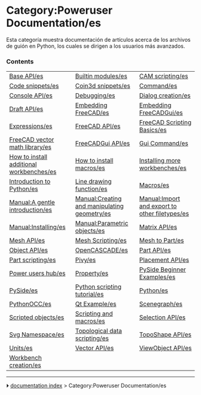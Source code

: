 # Category:Poweruser Documentation/es
Esta categoría muestra documentación de artículos acerca de los archivos de guión en Python, los cuales se dirigen a los usuarios más avanzados.

### Contents

|     |     |     |
| --- | --- | --- |
| [Base API/es](Base_API/es.md) | [Builtin modules/es](Builtin_modules/es.md) | [CAM scripting/es](CAM_scripting/es.md) |
| [Code snippets/es](Code_snippets/es.md) | [Coin3d snippets/es](Coin3d_snippets/es.md) | [Command/es](Command/es.md) |
| [Console API/es](Console_API/es.md) | [Debugging/es](Debugging/es.md) | [Dialog creation/es](Dialog_creation/es.md) |
| [Draft API/es](Draft_API/es.md) | [Embedding FreeCAD/es](Embedding_FreeCAD/es.md) | [Embedding FreeCADGui/es](Embedding_FreeCADGui/es.md) |
| [Expressions/es](Expressions/es.md) | [FreeCAD API/es](FreeCAD_API/es.md) | [FreeCAD Scripting Basics/es](FreeCAD_Scripting_Basics/es.md) |
| [FreeCAD vector math library/es](FreeCAD_vector_math_library/es.md) | [FreeCADGui API/es](FreeCADGui_API/es.md) | [Gui Command/es](Gui_Command/es.md) |
| [How to install additional workbenches/es](How_to_install_additional_workbenches/es.md) | [How to install macros/es](How_to_install_macros/es.md) | [Installing more workbenches/es](Installing_more_workbenches/es.md) |
| [Introduction to Python/es](Introduction_to_Python/es.md) | [Line drawing function/es](Line_drawing_function/es.md) | [Macros/es](Macros/es.md) |
| [Manual:A gentle introduction/es](Manual_A_gentle_introduction/es.md) | [Manual:Creating and manipulating geometry/es](Manual_Creating_and_manipulating_geometry/es.md) | [Manual:Import and export to other filetypes/es](Manual_Import_and_export_to_other_filetypes/es.md) |
| [Manual:Installing/es](Manual_Installing/es.md) | [Manual:Parametric objects/es](Manual_Parametric_objects/es.md) | [Matrix API/es](Matrix_API/es.md) |
| [Mesh API/es](Mesh_API/es.md) | [Mesh Scripting/es](Mesh_Scripting/es.md) | [Mesh to Part/es](Mesh_to_Part/es.md) |
| [Object API/es](Object_API/es.md) | [OpenCASCADE/es](OpenCASCADE/es.md) | [Part API/es](Part_API/es.md) |
| [Part scripting/es](Part_scripting/es.md) | [Pivy/es](Pivy/es.md) | [Placement API/es](Placement_API/es.md) |
| [Power users hub/es](Power_users_hub/es.md) | [Property/es](Property/es.md) | [PySide Beginner Examples/es](PySide_Beginner_Examples/es.md) |
| [PySide/es](PySide/es.md) | [Python scripting tutorial/es](Python_scripting_tutorial/es.md) | [Python/es](Python/es.md) |
| [PythonOCC/es](PythonOCC/es.md) | [Qt Example/es](Qt_Example/es.md) | [Scenegraph/es](Scenegraph/es.md) |
| [Scripted objects/es](Scripted_objects/es.md) | [Scripting and macros/es](Scripting_and_macros/es.md) | [Selection API/es](Selection_API/es.md) |
| [Svg Namespace/es](Svg_Namespace/es.md) | [Topological data scripting/es](Topological_data_scripting/es.md) | [TopoShape API/es](TopoShape_API/es.md) |
| [Units/es](Units/es.md) | [Vector API/es](Vector_API/es.md) | [ViewObject API/es](ViewObject_API/es.md) |
| [Workbench creation/es](Workbench_creation/es.md) |



---
⏵ [documentation index](../README.md) > Category:Poweruser Documentation/es
